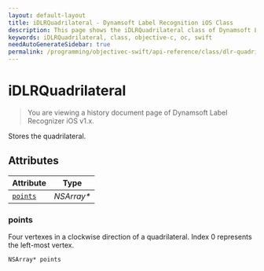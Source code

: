 ```yaml
---
layout: default-layout
title: iDLRQuadrilateral - Dynamsoft Label Recognition iOS Class
description: This page shows the iDLRQuadrilateral class of Dynamsoft Label Recognition for iOS SDK.
keywords: iDLRQuadrilateral, class, objective-c, oc, swift
needAutoGenerateSidebar: true
permalink: /programming/objectivec-swift/api-reference/class/dlr-quadrilateral.html
---
```



# iDLRQuadrilateral

> You are viewing a history document page of Dynamsoft Label Recognizer iOS v1.x.

Stores the quadrilateral.  


## Attributes
  
| Attribute | Type |
|---------- | ---- |
| [`points`](#points) | *NSArray\** |


### points
Four vertexes in a clockwise direction of a quadrilateral. Index 0 represents the left-most vertex. 
```objc
NSArray* points
```



